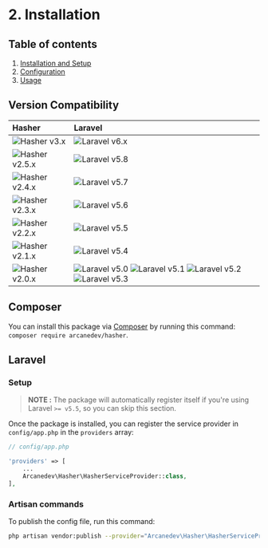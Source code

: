 # 2. Installation

## Table of contents

  1. [Installation and Setup](1-Installation-and-Setup.md)
  2. [Configuration](2-Configuration.md)
  3. [Usage](3-Usage.md)

## Version Compatibility

| Hasher                         | Laravel                                                                                                             |
|:-------------------------------|:--------------------------------------------------------------------------------------------------------------------|
| ![Hasher v3.x][hasher_3_x]     | ![Laravel v6.x][laravel_6_x]                                                                                        |
| ![Hasher v2.5.x][hasher_2_5_x] | ![Laravel v5.8][laravel_5_8]                                                                                        |
| ![Hasher v2.4.x][hasher_2_4_x] | ![Laravel v5.7][laravel_5_7]                                                                                        |
| ![Hasher v2.3.x][hasher_2_3_x] | ![Laravel v5.6][laravel_5_6]                                                                                        |
| ![Hasher v2.2.x][hasher_2_2_x] | ![Laravel v5.5][laravel_5_5]                                                                                        |
| ![Hasher v2.1.x][hasher_2_1_x] | ![Laravel v5.4][laravel_5_4]                                                                                        |
| ![Hasher v2.0.x][hasher_2_0_x] | ![Laravel v5.0][laravel_5_0] ![Laravel v5.1][laravel_5_1] ![Laravel v5.2][laravel_5_2] ![Laravel v5.3][laravel_5_3] |

[laravel_6_x]:  https://img.shields.io/badge/v6.x-supported-brightgreen.svg?style=flat-square "Laravel v6.x"
[laravel_5_8]:  https://img.shields.io/badge/v5.8-supported-brightgreen.svg?style=flat-square "Laravel v5.8"
[laravel_5_7]:  https://img.shields.io/badge/v5.7-supported-brightgreen.svg?style=flat-square "Laravel v5.7"
[laravel_5_6]:  https://img.shields.io/badge/v5.6-supported-brightgreen.svg?style=flat-square "Laravel v5.6"
[laravel_5_5]:  https://img.shields.io/badge/v5.5-supported-brightgreen.svg?style=flat-square "Laravel v5.5"
[laravel_5_4]:  https://img.shields.io/badge/v5.4-supported-brightgreen.svg?style=flat-square "Laravel v5.4"
[laravel_5_3]:  https://img.shields.io/badge/v5.3-supported-brightgreen.svg?style=flat-square "Laravel v5.3"
[laravel_5_2]:  https://img.shields.io/badge/v5.2-supported-brightgreen.svg?style=flat-square "Laravel v5.2"
[laravel_5_1]:  https://img.shields.io/badge/v5.1-supported-brightgreen.svg?style=flat-square "Laravel v5.1"
[laravel_5_0]:  https://img.shields.io/badge/v5.0-supported-brightgreen.svg?style=flat-square "Laravel v5.0"

[hasher_3_x]:   https://img.shields.io/badge/version-3.*-blue.svg?style=flat-square "Hasher v3.*"
[hasher_2_5_x]: https://img.shields.io/badge/version-2.5.*-blue.svg?style=flat-square "Hasher v2.5.*"
[hasher_2_4_x]: https://img.shields.io/badge/version-2.4.*-blue.svg?style=flat-square "Hasher v2.4.*"
[hasher_2_3_x]: https://img.shields.io/badge/version-2.3.*-blue.svg?style=flat-square "Hasher v2.3.*"
[hasher_2_2_x]: https://img.shields.io/badge/version-2.2.*-blue.svg?style=flat-square "Hasher v2.2.*"
[hasher_2_1_x]: https://img.shields.io/badge/version-2.1.*-blue.svg?style=flat-square "Hasher v2.1.*"
[hasher_2_0_x]: https://img.shields.io/badge/version-2.0.*-blue.svg?style=flat-square "Hasher v2.0.*"

## Composer

You can install this package via [Composer](http://getcomposer.org/) by running this command: `composer require arcanedev/hasher`.

## Laravel

### Setup

> **NOTE :** The package will automatically register itself if you're using Laravel `>= v5.5`, so you can skip this section.

Once the package is installed, you can register the service provider in `config/app.php` in the `providers` array:

```php
// config/app.php

'providers' => [
    ...
    Arcanedev\Hasher\HasherServiceProvider::class,
],
```

### Artisan commands

To publish the config file, run this command:

```bash
php artisan vendor:publish --provider="Arcanedev\Hasher\HasherServiceProvider"
```
